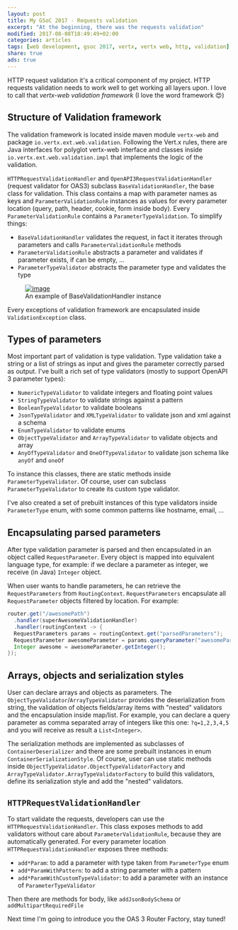 ```yaml
---
layout: post
title: My GSoC 2017 - Requests validation
excerpt: "At the beginning, there was the requests validation"
modified: 2017-08-08T18:49:49+02:00
categories: articles
tags: [web development, gsoc 2017, vertx, vertx web, http, validation]
share: true
ads: true
---
```


HTTP request validation it's a critical component of my project. HTTP requests validation needs to work well to get working all layers upon. I love to call that _vertx-web validation framework_ (I love the word framework :heart_eyes:)

## Structure of Validation framework
The validation framework is located inside maven module `vertx-web` and package `io.vertx.ext.web.validation`. Following the Vert.x rules, there are Java interfaces for polyglot vertx-web interface and classes inside `io.vertx.ext.web.validation.impl` that implements the logic of the validation.

`HTTPRequestValidationHandler` and `OpenAPI3RequestValidationHandler` (request validator for OAS3) subclass `BaseValidationHandler`, the base class for validation. This class contains a map with parameter names as keys and `ParameterValidationRule` instances as values for every parameter location (query, path, header, cookie, form inside body). Every `ParameterValidationRule` contains a `ParameterTypeValidation`. To simplify things:

* `BaseValidationHandler` validates the request, in fact it iterates through parameters and calls `ParameterValidationRule` methods
* `ParameterValidationRule` abstracts a parameter and validates if parameter exists, if can be empty, ...
* `ParameterTypeValidator` abstracts the parameter type and validates the type

<figure>
  <a href="{{ site.url }}/images/vertx-web-validation-structure.png" class="image-popup"><img src="{{ site.url }}/images/vertx-web-validation-structure.png" alt="image"></a>
  <figcaption>An example of BaseValidationHandler instance</figcaption>
</figure>

Every exceptions of validation framework are encapsulated inside `ValidationException` class.

## Types of parameters
Most important part of validation is type validation. Type validation take a string or a list of strings as input and gives the parameter correctly parsed as output. I've built a rich set of type validators (mostly to support OpenAPI 3 parameter types):

* `NumericTypeValidator` to validate integers and floating point values
* `StringTypeValidator` to validate strings against a pattern
* `BooleanTypeValidator` to validate booleans
* `JsonTypeValidator` and `XMLTypeValidator` to validate json and xml against a schema
* `EnumTypeValidator` to validate enums
* `ObjectTypeValidator` and `ArrayTypeValidator` to validate objects and array
* `AnyOfTypeValidator` and `OneOfTypeValidator` to validate json schema like `anyOf` and `oneOf`

To instance this classes, there are static methods inside `ParameterTypeValidator`. Of course, user can subclass `ParameterTypeValidator` to create its custom type validator.

I've also created a set of prebuilt instances of this type validators inside `ParameterType` enum, with some common patterns like hostname, email, ... 

## Encapsulating parsed parameters
After type validation parameter is parsed and then encapsulated in an object called `RequestParameter`. Every object is mapped into equivalent language type, for example: if we declare a parameter as integer, we receive (in Java) `Integer` object.

When user wants to handle parameters, he can retrieve the `RequestParameters` from `RoutingContext`. `RequestParameters` encapsulate all `RequestParameter` objects filtered by location. For example:

```java
router.get("/awesomePath")
  .handler(superAwesomeValidationHandler)
  .handler(routingContext -> {
  RequestParameters params = routingContext.get("parsedParameters");
  RequestParameter awesomeParameter = params.queryParameter("awesomeParameter");
  Integer awesome = awesomeParameter.getInteger();
});
```

## Arrays, objects and serialization styles
User can declare arrays and objects as parameters. The `ObjectTypeValidator`/`ArrayTypeValidator` provides the deserialization from string, the validation of objects fields/array items with "nested" validators and the encapsulation inside map/list. For example, you can declare a query parameter as comma separated array of integers like this one: `?q=1,2,3,4,5` and you will receive as result a `List<Integer>`.

The serialization methods are implemented as subclasses of `ContainerDeserializer` and there are some prebuilt instances in enum `ContainerSerializationStyle`. Of course, user can use static methods inside `ObjectTypeValidator.ObjectTypeValidatorFactory` and `ArrayTypeValidator.ArrayTypeValidatorFactory` to build this validators, define its serialization style and add the "nested" validators.

## `HTTPRequestValidationHandler`
To start validate the requests, developers can use the `HTTPRequestValidationHandler`. This class exposes methods to add validators without care about `ParameterValidationRule`, because they are automatically generated. For every parameter location `HTTPRequestValidationHandler` exposes three methods:

* `add*Param`: to add a parameter with type taken from `ParameterType` enum
* `add*ParamWithPattern`: to add a string parameter with a pattern
* `add*ParamWithCustomTypeValidator`: to add a parameter with an instance of `ParameterTypeValidator`

Then there are methods for body, like `addJsonBodySchema` or `addMultipartRequiredFile`


Next time I'm going to introduce you the OAS 3 Router Factory, stay tuned!



